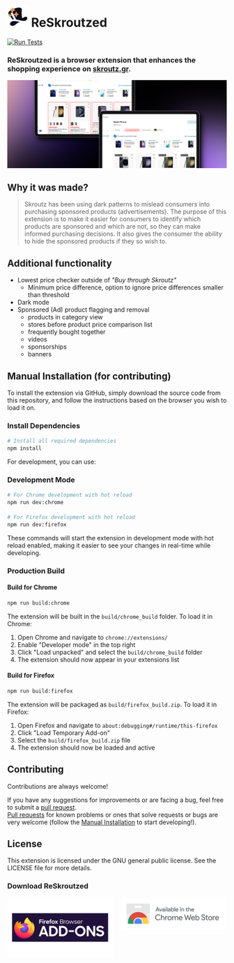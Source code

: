 # ![Alt Text](../icons/48.png) ReSkroutzed

[![Run Tests](https://github.com/keybraker/reSkroutzed/actions/workflows/tests.yml/badge.svg)](https://github.com/keybraker/reSkroutzed/actions/workflows/tests.yml)

### ReSkroutzed is a browser extension that enhances the shopping experience on [skroutz.gr](https://skroutz.gr).<br>

![Alt Text](../imagery/large_promo.png)

## Why it was made?

> Skroutz has been using dark patterns to mislead consumers into purchasing sponsored products (advertisements). The purpose of this extension is to make it easier for consumers to identify which products are sponsored and which are not, so they can make informed purchasing decisions. It also gives the consumer the ability to hide the sponsored products if they so wish to.

## Additional functionality

- Lowest price checker outside of _"Buy through Skroutz"_
  - Minimum price difference, option to ignore price differences smaller than threshold
- Dark mode
- Sponsored (Ad) product flagging and removal
  - products in category view
  - stores before product price comparison list
  - frequently bought together
  - videos
  - sponsorships
  - banners

## Manual Installation (for contributing)

To install the extension via GitHub, simply download the source code from this repository, and follow the instructions based on the browser you wish to load it on.

### Install Dependencies

```bash
# Install all required dependencies
npm install
```

For development, you can use:

### Development Mode

```bash
# For Chrome development with hot reload
npm run dev:chrome

# For Firefox development with hot reload
npm run dev:firefox
```

These commands will start the extension in development mode with hot reload enabled, making it easier to see your changes in real-time while developing.

### Production Build

#### Build for Chrome

```bash
npm run build:chrome
```

The extension will be built in the `build/chrome_build` folder. To load it in Chrome:

1. Open Chrome and navigate to `chrome://extensions/`
2. Enable "Developer mode" in the top right
3. Click "Load unpacked" and select the `build/chrome_build` folder
4. The extension should now appear in your extensions list

#### Build for Firefox

```bash
npm run build:firefox
```

The extension will be packaged as `build/firefox_build.zip`. To load it in Firefox:

1. Open Firefox and navigate to `about:debugging#/runtime/this-firefox`
2. Click "Load Temporary Add-on"
3. Select the `build/firefox_build.zip` file
4. The extension should now be loaded and active

## Contributing

Contributions are always welcome!

If you have any suggestions for improvements or are facing a bug, feel free to submit a [pull request](https://github.com/keybraker/reskroutzed/discussions).<br>
[Pull requests](https://github.com/keybraker/reskroutzed/pulls) for known problems or ones that solve requests or bugs are very welcome (follow the [Manual Installation](#manual-installation) to start developing!).

## License

This extension is licensed under the GNU general public license. See the LICENSE file for more details.

### Download ReSkroutzed

<div style="display: flex; justify-content: center; gap: 20px;">
  <a href="https://addons.mozilla.org/en-US/firefox/addon/reskroutzed">
    <img src="../assets/store_images/firefox.png" alt="Firefox" width="250">
  </a>
  <a href="https://chrome.google.com/webstore/detail/reskroutzed/amglnkndjeoojnjjeepeheobhneeogcl">
    <img src="../assets/store_images/chrome.png" alt="Chrome" width="250">
  </a>
</div>
